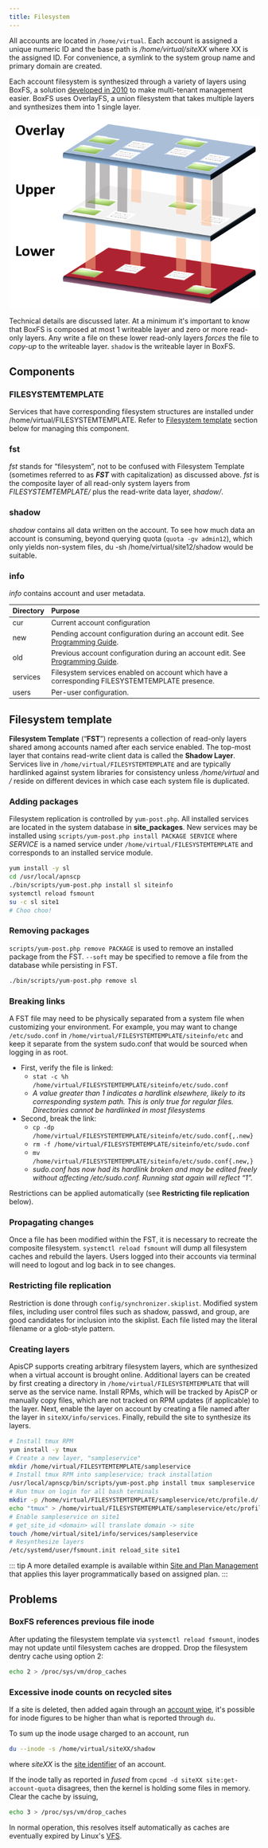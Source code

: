 ```yaml
---
title: Filesystem
---
```


All accounts are located in `/home/virtual`. Each account is assigned a unique numeric ID and the base path is */home/virtual/siteXX* where XX is the assigned ID. For convenience, a symlink to the system group name and primary domain are created.

Each account filesystem is synthesized through a variety of layers using BoxFS, a solution [developed in 2010](https://updates.hostineer.com/2010/08/introducing-apollo-our-next-generation-platform/) to make multi-tenant management easier. BoxFS uses OverlayFS, a union filesystem that takes multiple layers and synthesizes them into 1 single layer.

![OverlayFS synthesis](./images/overlay-fs.png)

Technical details are discussed later. At a minimum it's important to know that BoxFS is composed at most 1 writeable layer and zero or more read-only layers. Any write a file on these lower read-only layers *forces* the file to *copy-up* to the writeable layer. `shadow` is the writeable layer in BoxFS.

## Components

### FILESYSTEMTEMPLATE

Services that have corresponding filesystem structures are installed under /home/virtual/FILESYSTEMTEMPLATE. Refer to [Filesystem template](#filesystem-template) section below for managing this component.

### fst

*fst* stands for “filesystem”, not to be confused with Filesystem Template (sometimes referred to as ***FST*** with capitalization) as discussed above. *fst* is the composite layer of all read-only system layers from *FILESYSTEMTEMPLATE/* plus the read-write data layer, *shadow/*.

### shadow

*shadow* contains all data written on the account. To see how much data an account is consuming, beyond querying quota (`quota -gv admin12`), which only yields non-system files, du -sh /home/virtual/site12/shadow would be suitable.

### info

*info* contains account and user metadata.

| Directory | Purpose                                                      |
| :-------- | :----------------------------------------------------------- |
| cur       | Current account configuration                                |
| new       | Pending account configuration during an account edit. See [Programming Guide](https://docs.apiscp.com/development/programming-guide/#hooks). |
| old       | Previous account configuration during an account edit. See [Programming Guide](https://docs.apiscp.com/development/programming-guide/#hooks). |
| services  | Filesystem services enabled on account which have a corresponding FILESYSTEMTEMPLATE presence. |
| users     | Per-user configuration.                                      |

## Filesystem template

**Filesystem Template** (“**FST**”) represents a collection of read-only layers shared among accounts named after each service enabled. The top-most layer that contains read-write client data is called the **Shadow Layer**. Services live in `/home/virtual/FILESYSTEMTEMPLATE` and are typically hardlinked against system libraries for consistency unless */home/virtual* and */* reside on different devices in which case each system file is duplicated.

### Adding packages

Filesystem replication is controlled by `yum-post.php`. All installed services are located in the system database in **site_packages**. New services may be installed using `scripts/yum-post.php install PACKAGE SERVICE` where *SERVICE* is a named service under `/home/virtual/FILESYSTEMTEMPLATE` and corresponds to an installed service module.

```bash
yum install -y sl
cd /usr/local/apnscp
./bin/scripts/yum-post.php install sl siteinfo
systemctl reload fsmount
su -c sl site1
# Choo choo!
```

### Removing packages

`scripts/yum-post.php remove PACKAGE` is used to remove an installed package from the FST. `--soft` may be specified to remove a file from the database while persisting in FST.

```bash
./bin/scripts/yum-post.php remove sl
```

### Breaking links

A FST file may need to be physically separated from a system file when customizing your environment. For example, you may want to change `/etc/sudo.conf` in `/home/virtual/FILESYSTEMTEMPLATE/siteinfo/etc` and keep it separate from the system sudo.conf that would be sourced when logging in as root.

- First, verify the file is linked:
  - `stat -c %h /home/virtual/FILESYSTEMTEMPLATE/siteinfo/etc/sudo.conf`
  - *A value greater than 1 indicates a hardlink elsewhere, likely to its corresponding system path. This is only true for regular files. Directories cannot be hardlinked in most filesystems*
- Second, break the link:
  - `cp -dp /home/virtual/FILESYSTEMTEMPLATE/siteinfo/etc/sudo.conf{,.new}`
  - `rm -f /home/virtual/FILESYSTEMTEMPLATE/siteinfo/etc/sudo.conf`
  - `mv /home/virtual/FILESYSTEMTEMPLATE/siteinfo/etc/sudo.conf{.new,}`
  - *sudo.conf has now had its hardlink broken and may be edited freely without affecting /etc/sudo.conf. Running stat again will reflect “1”.*

Restrictions can be applied automatically (see **Restricting file replication** below).

### Propagating changes

Once a file has been modified within the FST, it is necessary to recreate the composite filesystem. `systemctl reload fsmount` will dump all filesystem caches and rebuild the layers. Users logged into their accounts via terminal will need to logout and log back in to see changes.

### Restricting file replication

Restriction is done through `config/synchronizer.skiplist`. Modified system files, including user control files such as shadow, passwd, and group, are good candidates for inclusion into the skiplist. Each file listed may the literal filename or a glob-style pattern.

### Creating layers

ApisCP supports creating arbitrary filesystem layers, which are synthesized when a virtual account is brought online. Additional layers can be created by first creating a directory in `/home/virtual/FILESYSTEMTEMPLATE` that will serve as the service name. Install RPMs, which will be tracked by ApisCP or manually copy files, which are not tracked on RPM updates (if applicable) to the layer. Next, enable the layer on account by creating a file named after the layer in `siteXX/info/services`. Finally, rebuild the site to synthesize its layers.

```bash
# Install tmux RPM
yum install -y tmux
# Create a new layer, "sampleservice"
mkdir /home/virtual/FILESYTEMTEMPLATE/sampleservice
# Install tmux RPM into sampleservice; track installation
/usr/local/apnscp/bin/scripts/yum-post.php install tmux sampleservice
# Run tmux on login for all bash terminals
mkdir -p /home/virtual/FILESYSTEMTEMPLATE/sampleservice/etc/profile.d/
echo "tmux" > /home/virtual/FILESYSTEMTEMPLATE/sampleservice/etc/profile.d/tmux.sh
# Enable sampleservice on site1
# get_site_id <domain> will translate domain -> site
touch /home/virtual/site1/info/services/sampleservice
# Resynthesize layers
/etc/systemd/user/fsmount.init reload_site site1
```

::: tip
A more detailed example is available within [Site and Plan Management](Plans.md#complex-plan-usage) that applies this layer programmatically based on assigned plan.
:::

## Problems

### BoxFS references previous file inode

After updating the filesystem template via `systemctl reload fsmount`, inodes may not update until filesystem caches are dropped. Drop the filesystem dentry cache using option 2:

```bash
echo 2 > /proc/sys/vm/drop_caches
```

### Excessive inode counts on recycled sites

If a site is deleted, then added again through an [account wipe](https://kb.apnscp.com/control-panel/resetting-your-account/), it's possible for inode figures to be higher than what is reported through `du`.

To sum up the inode usage charged to an account, run

```bash
du --inode -s /home/virtual/siteXX/shadow
```

where *siteXX* is the [site identifier](CLI.md#get-site) of an account.

If the inode tally as reported in *fused* from `cpcmd -d siteXX site:get-account-quota` disagrees, then the kernel is holding some files in memory. Clear the cache by issuing,

```bash
echo 3 > /proc/sys/vm/drop_caches
```

In normal operation, this resolves itself automatically as caches are eventually expired by Linux's [VFS](https://www.usenix.org/legacy/publications/library/proceedings/usenix01/full_papers/kroeger/kroeger_html/node8.html).
